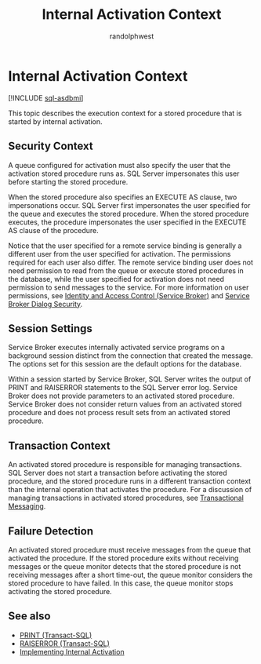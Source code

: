 ﻿---
title: Internal Activation Context
description: "This topic describes the execution context for a stored procedure that is started by internal activation."
ms.prod: sql
ms.technology: configuration
ms.topic: conceptual
author: randolphwest
ms.author: rwestMSFT
ms.reviewer: mikeray, maghan
ms.date: "03/30/2022"
---

# Internal Activation Context

[!INCLUDE [sql-asdbmi](../../includes/applies-to-version/sql-asdbmi.md)]

This topic describes the execution context for a stored procedure that is started by internal activation.

## Security Context

A queue configured for activation must also specify the user that the activation stored procedure runs as. SQL Server impersonates this user before starting the stored procedure.

When the stored procedure also specifies an EXECUTE AS clause, two impersonations occur. SQL Server first impersonates the user specified for the queue and executes the stored procedure. When the stored procedure executes, the procedure impersonates the user specified in the EXECUTE AS clause of the procedure.

Notice that the user specified for a remote service binding is generally a different user from the user specified for activation. The permissions required for each user also differ. The remote service binding user does not need permission to read from the queue or execute stored procedures in the database, while the user specified for activation does not need permission to send messages to the service. For more information on user permissions, see [Identity and Access Control (Service Broker)](identity-and-access-control.md) and [Service Broker Dialog Security](service-broker-dialog-security.md).

## Session Settings

Service Broker executes internally activated service programs on a background session distinct from the connection that created the message. The options set for this session are the default options for the database.

Within a session started by Service Broker, SQL Server writes the output of PRINT and RAISERROR statements to the SQL Server error log. Service Broker does not provide parameters to an activated stored procedure. Service Broker does not consider return values from an activated stored procedure and does not process result sets from an activated stored procedure.

## Transaction Context

An activated stored procedure is responsible for managing transactions. SQL Server does not start a transaction before activating the stored procedure, and the stored procedure runs in a different transaction context than the internal operation that activates the procedure. For a discussion of managing transactions in activated stored procedures, see [Transactional Messaging](transactional-messaging.md).

## Failure Detection

An activated stored procedure must receive messages from the queue that activated the procedure. If the stored procedure exits without receiving messages or the queue monitor detects that the stored procedure is not receiving messages after a short time-out, the queue monitor considers the stored procedure to have failed. In this case, the queue monitor stops activating the stored procedure.

## See also

- [PRINT (Transact-SQL)](../../t-sql/language-elements/print-transact-sql.md)
- [RAISERROR (Transact-SQL)](../../t-sql/language-elements/raiserror-transact-sql.md)
- [Implementing Internal Activation](implementing-internal-activation.md)